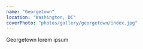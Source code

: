 ```yaml
---
name: "Georgetown"
location: "Washington, DC"
coverPhoto: "photos/gallery/georgetown/index.jpg"
---
```


Georgetown lorem ipsum
